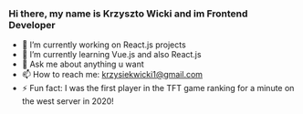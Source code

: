 ### Hi there, my name is Krzyszto Wicki and im Frontend Developer


- 🔭 I’m currently working on React.js projects
- 🌱 I’m currently learning Vue.js and also React.js
- 💬 Ask me about anything u want
- 📫 How to reach me: krzysiekwicki1@gmail.com
- ⚡ Fun fact: I was the first player in the TFT game ranking for a minute on the west server in 2020!

